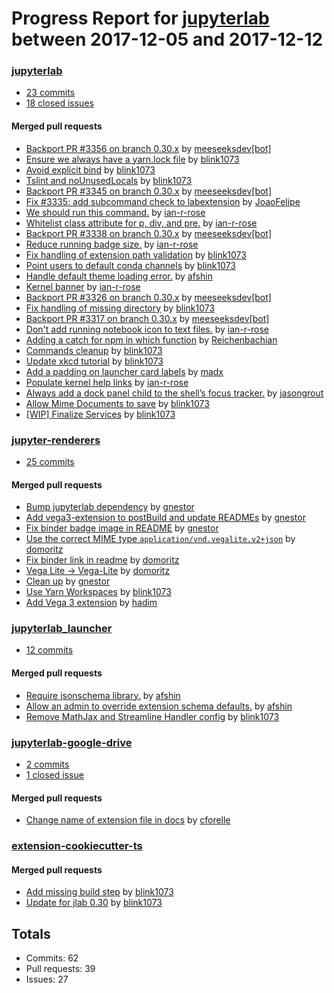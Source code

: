 # Progress Report for [jupyterlab](https://github.com/jupyterlab) between 2017-12-05 and 2017-12-12

### [jupyterlab](https://github.com/jupyterlab/jupyterlab)
-  [23 commits](https://github.com/jupyterlab/jupyterlab/compare/master@%7B1512453600%7D...master@%7B1513058400%7D)
-  [18 closed issues](https://github.com/jupyterlab/jupyterlab/issues?utf8=%E2%9C%93&q=is%3Aissue%20closed%3A2017-12-05..2017-12-12)

#### Merged pull requests
- [Backport PR #3356 on branch 0.30.x](https://github.com/jupyterlab/jupyterlab/pull/3359) by [meeseeksdev[bot]](https://github.com/apps/meeseeksdev)
- [Ensure we always have a yarn.lock file](https://github.com/jupyterlab/jupyterlab/pull/3356) by [blink1073](https://github.com/blink1073)
- [Avoid explicit bind](https://github.com/jupyterlab/jupyterlab/pull/3349) by [blink1073](https://github.com/blink1073)
- [Tslint and noUnusedLocals](https://github.com/jupyterlab/jupyterlab/pull/3348) by [blink1073](https://github.com/blink1073)
- [Backport PR #3345 on branch 0.30.x](https://github.com/jupyterlab/jupyterlab/pull/3347) by [meeseeksdev[bot]](https://github.com/apps/meeseeksdev)
- [Fix #3335: add subcommand check to labextension](https://github.com/jupyterlab/jupyterlab/pull/3346) by [JoaoFelipe](https://github.com/JoaoFelipe)
- [We should run this command.](https://github.com/jupyterlab/jupyterlab/pull/3345) by [ian-r-rose](https://github.com/ian-r-rose)
- [Whitelist class attribute for p, div, and pre.](https://github.com/jupyterlab/jupyterlab/pull/3342) by [ian-r-rose](https://github.com/ian-r-rose)
- [Backport PR #3338 on branch 0.30.x](https://github.com/jupyterlab/jupyterlab/pull/3341) by [meeseeksdev[bot]](https://github.com/apps/meeseeksdev)
- [Reduce running badge size.](https://github.com/jupyterlab/jupyterlab/pull/3339) by [ian-r-rose](https://github.com/ian-r-rose)
- [Fix handling of extension path validation](https://github.com/jupyterlab/jupyterlab/pull/3338) by [blink1073](https://github.com/blink1073)
- [Point users to default conda channels](https://github.com/jupyterlab/jupyterlab/pull/3337) by [blink1073](https://github.com/blink1073)
- [Handle default theme loading error.](https://github.com/jupyterlab/jupyterlab/pull/3332) by [afshin](https://github.com/afshin)
- [Kernel banner](https://github.com/jupyterlab/jupyterlab/pull/3330) by [ian-r-rose](https://github.com/ian-r-rose)
- [Backport PR #3326 on branch 0.30.x](https://github.com/jupyterlab/jupyterlab/pull/3328) by [meeseeksdev[bot]](https://github.com/apps/meeseeksdev)
- [Fix handling of missing directory](https://github.com/jupyterlab/jupyterlab/pull/3326) by [blink1073](https://github.com/blink1073)
- [Backport PR #3317 on branch 0.30.x](https://github.com/jupyterlab/jupyterlab/pull/3321) by [meeseeksdev[bot]](https://github.com/apps/meeseeksdev)
- [Don't add running notebook icon to text files.](https://github.com/jupyterlab/jupyterlab/pull/3319) by [ian-r-rose](https://github.com/ian-r-rose)
- [Adding a catch for npm in which function](https://github.com/jupyterlab/jupyterlab/pull/3317) by [Reichenbachian](https://github.com/Reichenbachian)
- [Commands cleanup](https://github.com/jupyterlab/jupyterlab/pull/3315) by [blink1073](https://github.com/blink1073)
- [Update xkcd tutorial](https://github.com/jupyterlab/jupyterlab/pull/3314) by [blink1073](https://github.com/blink1073)
- [Add a padding on launcher card labels](https://github.com/jupyterlab/jupyterlab/pull/3313) by [madx](https://github.com/madx)
- [Populate kernel help links](https://github.com/jupyterlab/jupyterlab/pull/3311) by [ian-r-rose](https://github.com/ian-r-rose)
- [Always add a dock panel child to the shell’s focus tracker.](https://github.com/jupyterlab/jupyterlab/pull/3310) by [jasongrout](https://github.com/jasongrout)
- [Allow Mime Documents to save](https://github.com/jupyterlab/jupyterlab/pull/3305) by [blink1073](https://github.com/blink1073)
- [[WIP] Finalize Services](https://github.com/jupyterlab/jupyterlab/pull/3294) by [blink1073](https://github.com/blink1073)

### [jupyter-renderers](https://github.com/jupyterlab/jupyter-renderers)
-  [25 commits](https://github.com/jupyterlab/jupyter-renderers/compare/master@%7B1512453600%7D...master@%7B1513058400%7D)

#### Merged pull requests
- [Bump jupyterlab dependency](https://github.com/jupyterlab/jupyter-renderers/pull/80) by [gnestor](https://github.com/gnestor)
- [Add vega3-extension to postBuild and update READMEs](https://github.com/jupyterlab/jupyter-renderers/pull/79) by [gnestor](https://github.com/gnestor)
- [Fix binder badge image in README](https://github.com/jupyterlab/jupyter-renderers/pull/78) by [gnestor](https://github.com/gnestor)
- [Use the correct MIME type `application/vnd.vegalite.v2+json`](https://github.com/jupyterlab/jupyter-renderers/pull/77) by [domoritz](https://github.com/domoritz)
- [Fix binder link in readme](https://github.com/jupyterlab/jupyter-renderers/pull/76) by [domoritz](https://github.com/domoritz)
- [Vega Lite -> Vega-Lite](https://github.com/jupyterlab/jupyter-renderers/pull/75) by [domoritz](https://github.com/domoritz)
- [Clean up](https://github.com/jupyterlab/jupyter-renderers/pull/74) by [gnestor](https://github.com/gnestor)
- [Use Yarn Workspaces](https://github.com/jupyterlab/jupyter-renderers/pull/68) by [blink1073](https://github.com/blink1073)
- [Add Vega 3 extension](https://github.com/jupyterlab/jupyter-renderers/pull/15) by [hadim](https://github.com/hadim)

### [jupyterlab_launcher](https://github.com/jupyterlab/jupyterlab_launcher)
-  [12 commits](https://github.com/jupyterlab/jupyterlab_launcher/compare/master@%7B1512453600%7D...master@%7B1513058400%7D)

#### Merged pull requests
- [Require jsonschema library.](https://github.com/jupyterlab/jupyterlab_launcher/pull/30) by [afshin](https://github.com/afshin)
- [Allow an admin to override extension schema defaults.](https://github.com/jupyterlab/jupyterlab_launcher/pull/29) by [afshin](https://github.com/afshin)
- [Remove MathJax and Streamline Handler config](https://github.com/jupyterlab/jupyterlab_launcher/pull/27) by [blink1073](https://github.com/blink1073)

### [jupyterlab-google-drive](https://github.com/jupyterlab/jupyterlab-google-drive)
-  [2 commits](https://github.com/jupyterlab/jupyterlab-google-drive/compare/master@%7B1512453600%7D...master@%7B1513058400%7D)
-  [1 closed issue](https://github.com/jupyterlab/jupyterlab-google-drive/issues?utf8=%E2%9C%93&q=is%3Aissue%20closed%3A2017-12-05..2017-12-12)

#### Merged pull requests
- [Change name of extension file in docs](https://github.com/jupyterlab/jupyterlab-google-drive/pull/112) by [cforelle](https://github.com/cforelle)

### [extension-cookiecutter-ts](https://github.com/jupyterlab/extension-cookiecutter-ts)

#### Merged pull requests
- [Add missing build step](https://github.com/jupyterlab/extension-cookiecutter-ts/pull/31) by [blink1073](https://github.com/blink1073)
- [Update for jlab 0.30](https://github.com/jupyterlab/extension-cookiecutter-ts/pull/30) by [blink1073](https://github.com/blink1073)

## Totals
- Commits: 62
- Pull requests: 39
- Issues: 27
